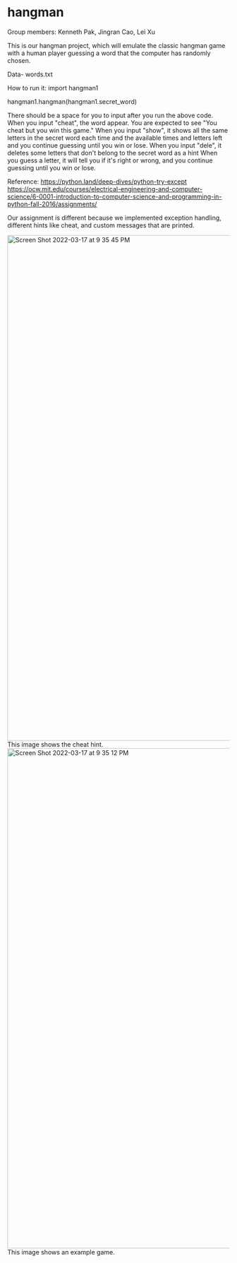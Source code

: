 # hangman
Group members: Kenneth Pak, Jingran Cao, Lei Xu

This is our hangman project, which will emulate the classic hangman game with a human player guessing a word that the computer has randomly chosen.

Data- words.txt

How to run it:
  import hangman1
  
  hangman1.hangman(hangman1.secret_word)

There should be a space for you to input after you run the above code. 
When you input "cheat", the word appear. You are expected to see "You cheat but you win this game." 
When you input "show", it shows all the same letters in the secret word each time and the available times and letters left and you continue guessing until you win or lose.
When you input "dele", it deletes some letters that don't belong to the secret word as a hint
When you guess a letter, it will tell you if it's right or wrong, and you continue guessing until you win or lose.


Reference:
https://python.land/deep-dives/python-try-except
https://ocw.mit.edu/courses/electrical-engineering-and-computer-science/6-0001-introduction-to-computer-science-and-programming-in-python-fall-2016/assignments/

Our assignment is different because we implemented exception handling, different hints like cheat, and custom messages that are printed.

<img width="1145" alt="Screen Shot 2022-03-17 at 9 35 45 PM" src="https://user-images.githubusercontent.com/97067231/158938670-020b6aaf-f190-421b-8b99-a389c2183876.png">
This image shows the cheat hint.
<img width="1133" alt="Screen Shot 2022-03-17 at 9 35 12 PM" src="https://user-images.githubusercontent.com/97067231/158938708-0993593f-f2fc-4876-b60d-830afa2ad2be.png">
This image shows an example game.
